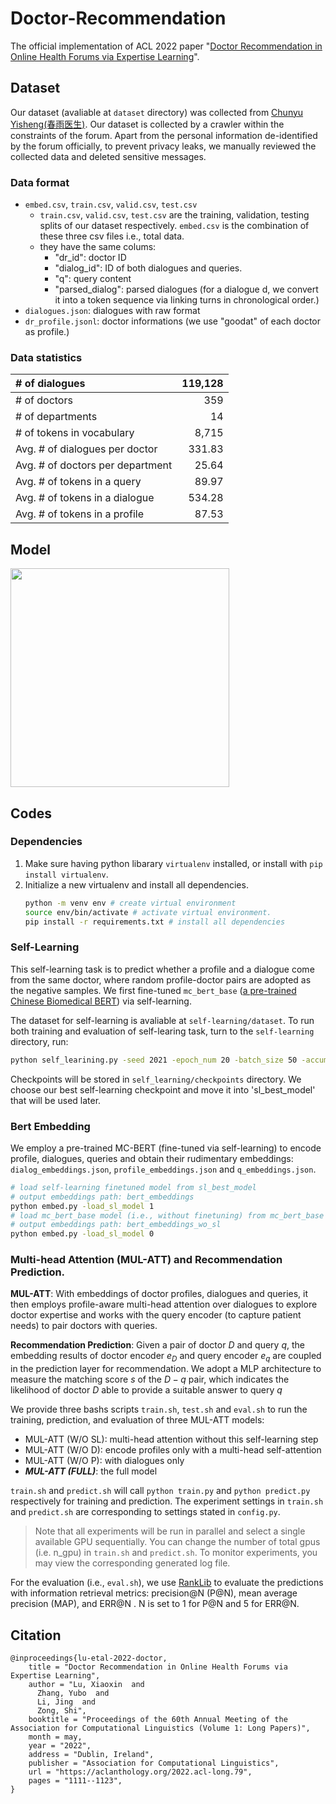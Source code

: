 # Doctor-Recommendation

The official implementation of ACL 2022 paper "[Doctor Recommendation in Online Health Forums via Expertise Learning](https://aclanthology.org/2022.acl-long.79/)". 

## Dataset

Our dataset (avaliable at `dataset` directory) was collected from [Chunyu Yisheng(春雨医生)](https://www.chunyuyisheng.com/). Our dataset is collected by a crawler within the constraints of the forum. Apart from the personal information de-identified by the forum officially, to prevent privacy leaks, we manually reviewed the collected data and deleted sensitive messages.

### Data format

- `embed.csv`, `train.csv`, `valid.csv`, `test.csv`
    - `train.csv`, `valid.csv`, `test.csv` are the training, validation, testing splits of our dataset respectively. `embed.csv` is the combination of these three csv files i.e., total data.
    -  they have the same colums:
        - "dr_id": doctor ID
        - "dialog_id": ID of both dialogues and queries.
        - "q": query content
        - "parsed_dialog": parsed dialogues (for a dialogue d, we convert it into a token sequence via linking turns in chronological order.)
- `dialogues.json`: dialogues with raw format
- `dr_profile.jsonl`: doctor informations (we use "goodat" of each doctor as profile.)

### Data statistics

| # of dialogues | 119,128 |
| :--- | ---: |
| # of doctors | 359 |
| # of departments | 14 |
| # of tokens in vocabulary | 8,715 |
| Avg. # of dialogues per doctor | 331.83 |
| Avg. # of doctors per department | 25.64 |
| Avg. # of tokens in a query | 89.97 |
| Avg. # of tokens in a dialogue | 534.28 |
| Avg. # of tokens in a profile | 87.53 |

## Model

<img src="https://cdn.mathpix.com/snip/images/EWhxSx1hI24ixmbVFMYLhN4505ReKNZh-Qke-XgiNps.original.fullsize.png" width="350" />

## Codes

### Dependencies

1. Make sure having python libarary `virtualenv` installed, or install with `pip install virtualenv`. 
2. Initialize a new virtualenv and install all dependencies.
    ```bash
    python -m venv env # create virtual environment 
    source env/bin/activate # activate virtual environment. 
    pip install -r requirements.txt # install all dependencies
    ```

### Self-Learning

This self-learning task is to predict whether a profile and a dialogue come from the same doctor, where random profile-doctor pairs are adopted as the negative samples. We first fine-tuned `mc_bert_base` ([a pre-trained Chinese Biomedical BERT](https://github.com/alibaba-research/ChineseBLUE)) via self-learning.

The dataset for self-learning is avaliable at `self-learning/dataset`. To run both training and evaluation of self-learing task, turn to the `self-learning` directory, run:

```bash
python self_learining.py -seed 2021 -epoch_num 20 -batch_size 50 -accumulation_steps 5
```
Checkpoints will be stored in `self_learning/checkpoints` directory. We choose our best self-learning checkpoint and move it into 'sl_best_model' that will be used later. 

### Bert Embedding

We employ a pre-trained MC-BERT (fine-tuned via self-learning) to encode profile, dialogues, queries and obtain their rudimentary embeddings: `dialog_embeddings.json`,  `profile_embeddings.json` and `q_embeddings.json`.

```bash
# load self-learning finetuned model from sl_best_model
# output embeddings path: bert_embeddings
python embed.py -load_sl_model 1 
# load mc_bert_base model (i.e., without finetuning) from mc_bert_base
# output embeddings path: bert_embeddings_wo_sl
python embed.py -load_sl_model 0  
```

### Multi-head Attention (MUL-ATT) and Recommendation Prediction.

**MUL-ATT**: With embeddings of doctor profiles, dialogues and queries, it then employs profile-aware multi-head attention over dialogues to explore doctor expertise and works with the query encoder (to capture patient needs) to pair doctors with queries. 

**Recommendation Prediction**: Given a pair of doctor $D$ and query $q$, the embedding results of doctor encoder $e_D$ and query encoder $e_q$ are coupled in the prediction layer for recommendation. We adopt a MLP architecture to measure the matching score $s$ of the $D-q$ pair, which indicates the likelihood of doctor $D$ able to provide a suitable answer to query $q$ 

We provide three bashs scripts `train.sh`, `test.sh` and `eval.sh` to run the training, prediction, and evaluation of three MUL-ATT models:
- MUL-ATT (W/O SL): multi-head attention without this self-learning step 
- MUL-ATT (W/O D): encode profiles only with a multi-head self-attention 
- MUL-ATT (W/O P): with dialogues only
- ***MUL-ATT (FULL)***: the full model

`train.sh` and `predict.sh` will call `python train.py` and `python predict.py` respectively for training and prediction. The experiment settings in `train.sh` and `predict.sh` are corresponding to settings stated in `config.py`.

> Note that all experiments will be run in parallel and select a single available GPU sequentially. You can change the number of total gpus (i.e. n_gpu) in `train.sh` and `predict.sh`. To monitor experiments, you may view the corresponding generated log file.

For the evaluation (i.e., `eval.sh`), we use [RankLib](https://sourceforge.net/p/lemur/wiki/RankLib/) to evaluate the predictions with information retrieval metrics: precision@N (P@N), mean average precision (MAP), and ERR@N . N is set to 1 for P@N and 5 for ERR@N.

## Citation

```
@inproceedings{lu-etal-2022-doctor,
    title = "Doctor Recommendation in Online Health Forums via Expertise Learning",
    author = "Lu, Xiaoxin  and
      Zhang, Yubo  and
      Li, Jing  and
      Zong, Shi",
    booktitle = "Proceedings of the 60th Annual Meeting of the Association for Computational Linguistics (Volume 1: Long Papers)",
    month = may,
    year = "2022",
    address = "Dublin, Ireland",
    publisher = "Association for Computational Linguistics",
    url = "https://aclanthology.org/2022.acl-long.79",
    pages = "1111--1123",
}
```